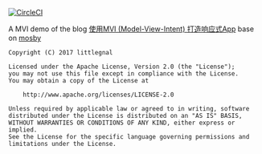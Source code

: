 [![CircleCI](https://circleci.com/gh/littleGnAl/Accounting/tree/accounting-mosby.svg?style=shield&circle-token=bb8f800ed32c82ad7f5c5042ed3c9ae5462c95e2)](https://circleci.com/gh/littleGnAl/Accounting/tree/accounting-mosby)

A MVI demo of the blog [使用MVI (Model-View-Intent) 打造响应式App](http://www.jianshu.com/p/5c59ac39ab6e) base on [mosby](https://github.com/sockeqwe/mosby)

    Copyright (C) 2017 littlegnal

    Licensed under the Apache License, Version 2.0 (the "License");
    you may not use this file except in compliance with the License.
    You may obtain a copy of the License at

        http://www.apache.org/licenses/LICENSE-2.0

    Unless required by applicable law or agreed to in writing, software
    distributed under the License is distributed on an "AS IS" BASIS,
    WITHOUT WARRANTIES OR CONDITIONS OF ANY KIND, either express or implied.
    See the License for the specific language governing permissions and
    limitations under the License.
